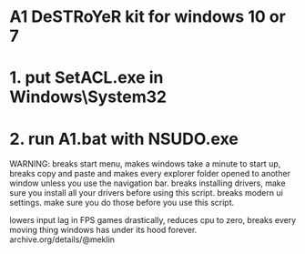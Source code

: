 # A1 DeSTRoYeR kit for windows 10 or 7
# 1. put SetACL.exe in Windows\System32
# 2. run A1.bat with NSUDO.exe




WARNING: breaks start menu, makes windows take a minute to start up, breaks copy and paste and makes every explorer folder opened to another window unless you use the navigation bar. breaks installing drivers, make sure you install all your drivers before using this script. breaks modern ui settings. make sure you do those before you use this script.

lowers input lag in FPS games drastically, reduces cpu to zero, breaks every moving thing windows has under its hood forever.
archive.org/details/@meklin
